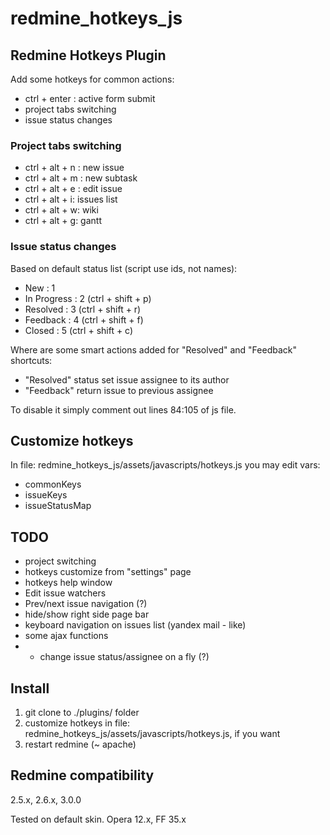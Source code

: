 # redmine_hotkeys_js
## Redmine Hotkeys Plugin

Add some hotkeys for common actions: 

* ctrl + enter : active form submit
* project tabs switching
* issue status changes


### Project tabs switching

* ctrl + alt + n : new issue
* ctrl + alt + m : new subtask
* ctrl + alt + e : edit issue
* ctrl + alt + i: issues list
* ctrl + alt + w: wiki
* ctrl + alt + g: gantt

### Issue status changes

Based on default status list (script use ids, not names):

* New : 1
* In Progress : 2 (ctrl + shift + p)
* Resolved : 3 (ctrl + shift + r)
* Feedback : 4 (ctrl + shift + f)
* Closed : 5 (ctrl + shift + c)

Where are some smart actions added for "Resolved" and "Feedback" shortcuts:

* "Resolved" status set issue assignee to its author
* "Feedback" return issue to previous assignee

To disable it simply comment out lines 84:105 of js file.

## Customize hotkeys

In file: redmine_hotkeys_js/assets/javascripts/hotkeys.js
you may edit vars: 

* commonKeys
* issueKeys
* issueStatusMap

## TODO

* project switching
* hotkeys customize from "settings" page
* hotkeys help window
* Edit issue watchers
* Prev/next issue navigation (?)
* hide/show right side page bar
* keyboard navigation on issues list (yandex mail - like)
* some ajax functions
* * change issue status/assignee on a fly (?)

## Install 

1. git clone to ./plugins/ folder
2. customize hotkeys in file: redmine_hotkeys_js/assets/javascripts/hotkeys.js, if you want
3. restart redmine (~ apache)

## Redmine compatibility

2.5.x, 2.6.x, 3.0.0

Теsted on default skin. Opera 12.x, FF 35.x
